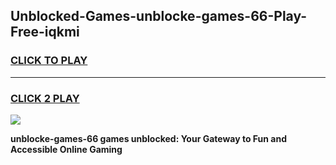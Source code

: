 
## Unblocked-Games-unblocke-games-66-Play-Free-iqkmi
<h3>
<a href="https://premium76.site?title=unblocke-games-66&ref=18A">CLICK TO PLAY</a></h3>
<hr>

<h3>
<a href="https://premium76.site?title=unblocke-games-66&ref=18A">CLICK 2 PLAY</a>
  
</h3>

<a href="https://premium76.site?title=unblocke-games-66&ref=18A"><img src="https://clearcache.store/games.png"></a>


**unblocke-games-66 games unblocked: Your Gateway to Fun and Accessible Online Gaming**
